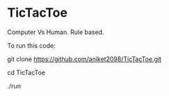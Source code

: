# TicTacToe
Computer Vs Human. Rule based.

To run this code:

git clone https://github.com/aniket2098/TicTacToe.git

cd TicTacToe

./run
